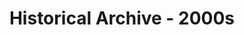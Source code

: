 ---
title: "Historical Archive - 2000s"
permalink: "/history/archive/2000s/"
redirect_to: /history/2000-2009/
---